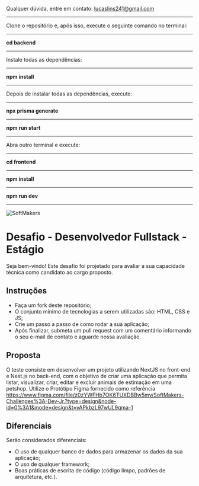 Qualquer dúvida, entre em contato: lucaslins241@gmail.com
____________________
Clone o repositório e, após isso, execute o seguinte comando no terminal:
____________________
**cd backend**
____________________
Instale todas as dependências:
____________________
**npm install**
____________________
Depois de instalar todas as dependências, execute:
____________________
**npx prisma generate**
____________________
**npm run start**
____________________
Abra outro terminal e execute:
____________________
**cd frontend**
____________________
**npm install**
____________________
**npm run dev**
 
 _____________________________________________________________________________________________________________________________________________
 ![SoftMakers](https://www.softmakers.com.br/assets/img/logotipo14xxhdpi.png)

# Desafio - Desenvolvedor Fullstack - Estágio
Seja bem-vindo! Este desafio foi projetado para avaliar a sua capacidade técnica como candidato ao cargo proposto.

## Instruções
- Faça um fork deste repositório;
- O conjunto mínimo de tecnologias a serem utilizadas são: HTML, CSS e JS;
- Crie um passo a passo de como rodar a sua aplicação;
- Após finalizar, submeta um pull request com um comentário informando o seu e-mail de contato e aguarde nossa avaliação.

## Proposta
O teste consiste em desenvolver um projeto utilizando NextJS no front-end e Nest.js no back-end, com o objetivo de criar uma aplicação que permita listar, visualizar, criar, editar e excluir animais de estimação em uma petshop. Utilize o Protótipo Figma fornecido como referência https://www.figma.com/file/z0zYWFHb7OK6TUXDBBw5my/SoftMakers-Challenges%3A-Dev-Jr.?type=design&node-id=0%3A1&mode=design&t=vAPkbzL97wUL9qma-1

## Diferenciais
Serão considerados diferenciais:

- O uso de qualquer banco de dados para armazenar os dados da sua aplicação;
- O uso de qualquer framework;
- Boas práticas de escrita de código (código limpo, padrões de arquitetura, etc.).
